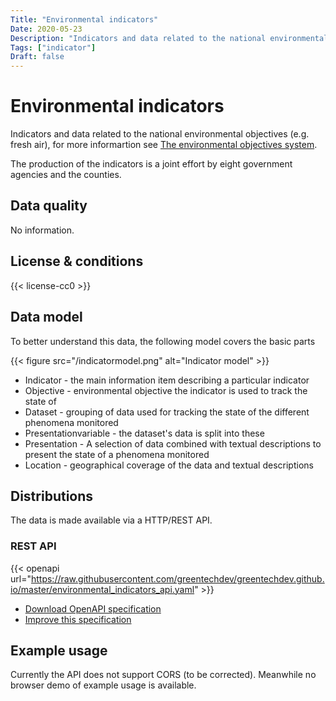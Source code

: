 ```yaml
---
Title: "Environmental indicators"
Date: 2020-05-23
Description: "Indicators and data related to the national environmental objectives (e.g. fresh air)"
Tags: ["indicator"]
Draft: false
---
```


# Environmental indicators

Indicators and data related to the national environmental objectives (e.g. fresh air), for more informartion see [The environmental objectives system](http://www.sverigesmiljomal.se/environmental-objectives/).

The production of the indicators is a joint effort by eight government agencies and the counties.

## Data quality

No information.  

## License & conditions 

{{< license-cc0 >}}

## Data model

To better understand this data, the following model covers the basic parts

{{< figure src="/indicatormodel.png" alt="Indicator model" >}}

* Indicator - the main information item describing a particular indicator
* Objective - environmental objective the indicator is used to track the state of
* Dataset - grouping of data used for tracking the state of the different phenomena monitored
* Presentationvariable - the dataset's data is split into these
* Presentation - A selection of data combined with textual descriptions to present the state of a phenomena monitored
* Location - geographical coverage of the data and textual descriptions

## Distributions

The data is made available via a HTTP/REST API.

### REST API

{{< openapi url="https://raw.githubusercontent.com/greentechdev/greentechdev.github.io/master/environmental_indicators_api.yaml" >}}

* [Download OpenAPI specification](https://raw.githubusercontent.com/greentechdev/greentechdev.github.io/master/environmental_indicators_api.yaml)
* [Improve this specification](https://github.com/greentechdev/source/edit/master/static/environmental_indicators_api.yaml)

## Example usage

Currently the API does not support CORS (to be corrected). Meanwhile no browser demo of example usage is available.
